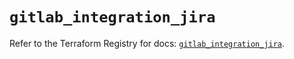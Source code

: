 # `gitlab_integration_jira`

Refer to the Terraform Registry for docs: [`gitlab_integration_jira`](https://registry.terraform.io/providers/gitlabhq/gitlab/17.5.0/docs/resources/integration_jira).

